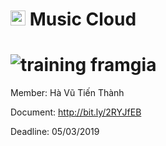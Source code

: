 # <img src="http://www.carlosicaza.com/wp-content/uploads/2014/07/Swift-logo.png" width="24"> Music Cloud

![training framgia](https://img.shields.io/badge/training-framgia-orange.svg)
============

Member: Hà Vũ Tiến Thành

Document: http://bit.ly/2RYJfEB﻿

Deadline: 05/03/2019
